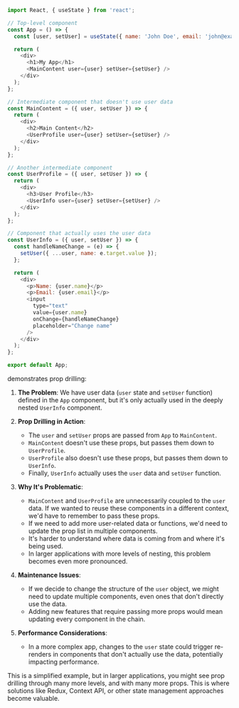 ```javascript
import React, { useState } from 'react';

// Top-level component
const App = () => {
  const [user, setUser] = useState({ name: 'John Doe', email: 'john@example.com' });

  return (
    <div>
      <h1>My App</h1>
      <MainContent user={user} setUser={setUser} />
    </div>
  );
};

// Intermediate component that doesn't use user data
const MainContent = ({ user, setUser }) => {
  return (
    <div>
      <h2>Main Content</h2>
      <UserProfile user={user} setUser={setUser} />
    </div>
  );
};

// Another intermediate component
const UserProfile = ({ user, setUser }) => {
  return (
    <div>
      <h3>User Profile</h3>
      <UserInfo user={user} setUser={setUser} />
    </div>
  );
};

// Component that actually uses the user data
const UserInfo = ({ user, setUser }) => {
  const handleNameChange = (e) => {
    setUser({ ...user, name: e.target.value });
  };

  return (
    <div>
      <p>Name: {user.name}</p>
      <p>Email: {user.email}</p>
      <input 
        type="text" 
        value={user.name} 
        onChange={handleNameChange} 
        placeholder="Change name"
      />
    </div>
  );
};

export default App;

```

demonstrates prop drilling:

1. **The Problem**: 
   We have user data (`user` state and `setUser` function) defined in the `App` component, but it's only actually used in the deeply nested `UserInfo` component.

2. **Prop Drilling in Action**: 
   - The `user` and `setUser` props are passed from `App` to `MainContent`.
   - `MainContent` doesn't use these props, but passes them down to `UserProfile`.
   - `UserProfile` also doesn't use these props, but passes them down to `UserInfo`.
   - Finally, `UserInfo` actually uses the `user` data and `setUser` function.

3. **Why It's Problematic**:
   - `MainContent` and `UserProfile` are unnecessarily coupled to the `user` data. If we wanted to reuse these components in a different context, we'd have to remember to pass these props.
   - If we need to add more user-related data or functions, we'd need to update the prop list in multiple components.
   - It's harder to understand where data is coming from and where it's being used.
   - In larger applications with more levels of nesting, this problem becomes even more pronounced.

4. **Maintenance Issues**: 
   - If we decide to change the structure of the `user` object, we might need to update multiple components, even ones that don't directly use the data.
   - Adding new features that require passing more props would mean updating every component in the chain.

5. **Performance Considerations**: 
   - In a more complex app, changes to the `user` state could trigger re-renders in components that don't actually use the data, potentially impacting performance.

This is a simplified example, but in larger applications, you might see prop drilling through many more levels, and with many more props. This is where solutions like Redux, Context API, or other state management approaches become valuable.


